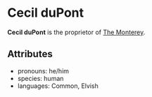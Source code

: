 # Cecil duPont

**Cecil duPont** is the proprietor of [The Monterey](../../cape-bec/the-monterey).

## Attributes

- pronouns: he/him
- species: human
- languages: Common, Elvish
